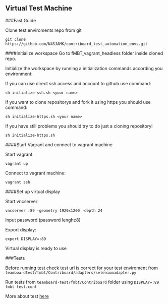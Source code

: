 ## Virtual Test Machine
  
###Fast Guide

Clone test enviroments repo from git

```
git clone https://github.com/N4SJAMK/contriboard_test_automation_envs.git
```

####Initialize workspace
Go to fMBT_vagrant_headless folder inside cloned repo.

Initialize the workspace by running a initialization commands according you environment:


If you can use direct ssh access and account to github use command:
```
sh initialize-ssh.sh <your name>
```

If you want to clone repositorys and fork it using https you should use command:
```
sh initialize-https.sh <your name>
```

If you have still problems you should try to do just a cloning repository!
```
sh initialize-https.sh
```

####Start Vagrant and connect to vagrant machine

Start vagrant:
```
vagrant up
```

Connect to vagrant machine:
```
vagrant ssh
```

####Set up virtual display

Start vncserver:
```
vncserver :89 -geometry 1920x1200 -depth 24
```

Input password (password lenght:8)


Export display:
```
export DISPLAY=:89
```

Virtual display is ready to use


###Tests

Before running test check test url is correct for your test enviroment from ``` teamboardtest/fmbt/Contriboard/adapters/seleniumadapter.py ```

Run tests from ```teamboard-test/fmbt/Contriboard``` folder using ```DISPLAY=:89 fmbt test.conf```

More about test [here](https://github.com/N4SJAMK/teamboard-test)